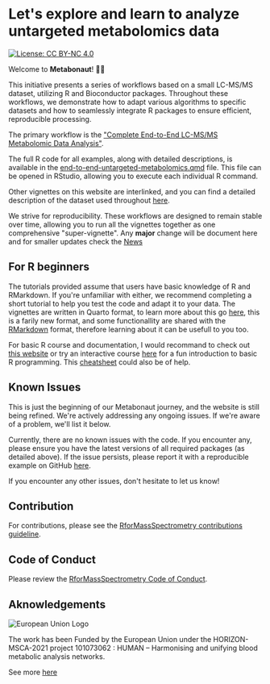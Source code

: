 # Let's explore and learn to analyze untargeted metabolomics data

[![License: CC BY-NC
4.0](https://img.shields.io/badge/License-CC%20BY--NC%204.0-lightgrey.svg)](https://creativecommons.org/licenses/by-nc/4.0/)

Welcome to **Metabonaut**! :astronaut:

This initiative presents a series of workflows based on a small LC-MS/MS
dataset, utilizing R and Bioconductor packages. Throughout these workflows, we
demonstrate how to adapt various algorithms to specific datasets and how to
seamlessly integrate R packages to ensure efficient, reproducible processing.

The primary workflow is the ["Complete End-to-End LC-MS/MS Metabolomic Data
Analysis"](https://rformassspectrometry.github.io/Metabonaut/articles/end-to-end-untargeted-metabolomics.html).

The full R code for all examples, along with detailed descriptions, is
available in the
[end-to-end-untargeted-metabolomics.qmd](https://rformassspectrometry.github.io/Metabonaut/vignettes/a-end-to-end-untargeted-metabolomics.qmd)
file. This file can be opened in RStudio, allowing you to execute each
individual R command.

Other vignettes on this website are interlinked, and you can find a detailed
description of the dataset used throughout
[here](https://rformassspectrometry.github.io/Metabonaut/articles/dataset-investigation.html).

We strive for reproducibility. These workflows are designed to remain stable
over time, allowing you to run all the vignettes together as one comprehensive
"super-vignette". Any **major** change will be document here and for smaller
updates check the
[News](https://rformassspectrometry.github.io/Metabonaut/news/index.html)

## For R beginners

The tutorials provided assume that users have basic knowledge of R and
RMarkdown. If you're unfamiliar with either, we recommend completing a short
tutorial to help you test the code and adapt it to your data. The vignettes are
written in Quarto format, to learn more about this go
[here](https://quarto.org/docs/guide/), this is a farily new format, and some
functionallity are shared with the
[RMarkdown](https://bookdown.org/yihui/rmarkdown/) format, therefore learning
about it can be usefull to you too.

For basic R course and documentation, I would recommand to check out [this
website](https://learn-r.org/) or try an interactive course
[here](https://swirlstats.com/students.html) for a fun introduction to basic R
programming. This [cheatsheet](https://github.com/wurli/r-best-practice) could
also be of help.

## Known Issues

This is just the beginning of our Metabonaut journey, and the website is still
being refined. We're actively addressing any ongoing issues. If we're aware of
a problem, we'll list it below.

Currently, there are no known issues with the code. If you encounter any,
please ensure you have the latest versions of all required packages (as
detailed above). If the issue persists, please report it with a reproducible
example on GitHub
[here](https://github.com/rformassspectrometry/Metabonaut/issues).

If you encounter any other issues, don't hesitate to let us know!

## Contribution

For contributions, please see the [RforMassSpectrometry contributions
guideline](https://rformassspectrometry.github.io/RforMassSpectrometry/articles/RforMassSpectrometry.html#contributions).

## Code of Conduct

Please review the [RforMassSpectrometry Code of
Conduct](https://rformassspectrometry.github.io/RforMassSpectrometry/articles/RforMassSpectrometry.html#code-of-conduct).

## Aknowledgements

![European Union Logo](vignettes/images/EU_logo.jpg)

The work has been Funded by the European Union under the HORIZON-MSCA-2021
project 101073062 : HUMAN – Harmonising and unifying blood metabolic analysis
networks.

See more [here](https://drive.google.com/drive/folders/1tobISsiF2yxShsvXH_M8OcEY4KuIuNf8)

